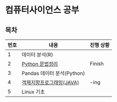 # 컴퓨터사이언스 공부

## 목차
|번호|내용|진행 상황|
|------|---|---|
|1|데이터 분석(R)||
|2|[Python 문법정리](https://github.com/BEAWETOME/ComputerScienceStudy/tree/main/PythonBasic)| Finish |
|3| Pandas 데이터 분석(Python)| |
|4|[객체지향프로그래밍(JAVA)](https://github.com/BEAWETOME/ComputerScienceStudy/tree/main/JAVA)| -ing|
|5|Linux 기초| |
